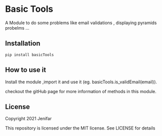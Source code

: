 # Basic Tools    
A Module to do some problems like email validations , displaying pyramids probelms ...

## Installation
```pip install basicTools```

## How to use it
Install the module ,import it and use it (eg. basicTools.is_validEmail(email)).

checkout the gitHub page for more information of methods in this module.


## License
Copyright 2021 Jenifar

This repository is licensed under the MIT license.
See LICENSE for details